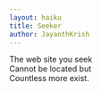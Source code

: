 ```yaml
---
layout: haiku
title: Seeker
author: JayanthKrish
---
```

The web site you seek <br>
Cannot be located but <br>
Countless more exist. <br>
